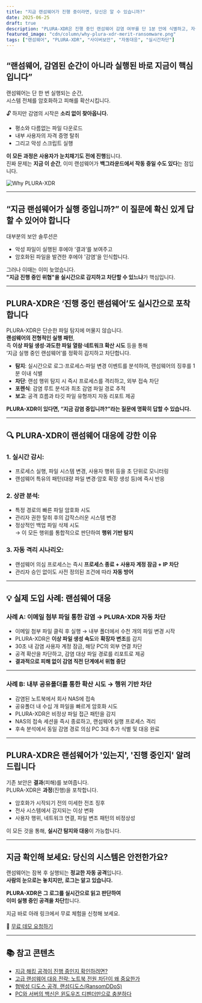 ```yaml
---
title: "지금 랜섬웨어가 진행 중이라면, 당신은 알 수 있습니까?"
date: 2025-06-25
draft: true
description: "PLURA-XDR은 진행 중인 랜섬웨어 감염 여부를 단 1분 안에 식별하고, 자동으로 대응합니다. 지금 당신의 시스템은 안전한가요?"
featured_image: "cdn/column/why-plura-xdr-merit-ransomware.png"
tags: ["랜섬웨어", "PLURA-XDR", "사이버보안", "자동대응", "실시간차단"]
---
```


## “랜섬웨어, 감염된 순간이 아니라 실행된 바로 지금이 핵심입니다”

랜섬웨어는 단 한 번 실행되는 순간,  
시스템 전체를 암호화하고 피해를 확산시킵니다.

🔓 하지만 감염의 시작은 **소리 없이 찾아옵니다.**  
- 평소와 다름없는 파일 다운로드  
- 내부 사용자의 자격 증명 탈취  
- 그리고 악성 스크립트 실행

**이 모든 과정은 사용자가 눈치채기도 전에 진행**됩니다.  
진짜 문제는 **지금 이 순간**, 이미 랜섬웨어가 **백그라운드에서 작동 중일 수도 있다**는 점입니다.

![Why PLURA-XDR](https://blog.plura.io/cdn/column/why-plura-xdr-ransomware.png)

<!--more-->

---

## “지금 랜섬웨어가 실행 중입니까?” 이 질문에 확신 있게 답할 수 있어야 합니다

대부분의 보안 솔루션은  
- 악성 파일이 실행된 후에야 ‘결과’를 보여주고  
- 암호화된 파일을 발견한 후에야 '감염'을 인식합니다.

그러나 이때는 이미 늦었습니다.  
**"지금 진행 중인 위협"을 실시간으로 감지하고 차단할 수 있느냐**가 핵심입니다.

---

## PLURA-XDR은 ‘진행 중인 랜섬웨어’도 실시간으로 포착합니다

PLURA-XDR은 단순한 파일 탐지에 머물지 않습니다.  
**랜섬웨어의 전형적인 실행 패턴**,  
즉 **이상 파일 생성·과도한 파일 열람·네트워크 확산 시도** 등을 통해  
‘지금 실행 중인 랜섬웨어’를 정확히 감지하고 차단합니다.

- **탐지**: 실시간으로 로그·프로세스·파일 변경 이벤트를 분석하여, 랜섬웨어의 징후를 1분 이내 식별  
- **차단**: 랜섬 행위 탐지 시 즉시 프로세스를 격리하고, 외부 접속 차단  
- **포렌식**: 감염 루트 분석과 최초 감염 파일 경로 추적  
- **보고**: 공격 흐름과 타깃 파일 유형까지 자동 리포트 제공

**PLURA-XDR이 있다면, “지금 감염 중입니까?”라는 질문에 명확히 답할 수 있습니다.**

---

## 🔍 PLURA-XDR이 랜섬웨어 대응에 강한 이유

### 1. 실시간 감시:  
- 프로세스 실행, 파일 시스템 변경, 사용자 행위 등을 초 단위로 모니터링  
- 랜섬웨어 특유의 패턴(대량 파일 변경·암호 확장 생성 등)에 즉시 반응

### 2. 상관 분석:  
- 특정 경로의 빠른 파일 암호화 시도  
- 관리자 권한 탈취 후의 갑작스러운 시스템 변경  
- 정상적인 백업 파일 삭제 시도  
→ 이 모든 행위를 통합적으로 판단하여 **행위 기반 탐지**

### 3. 자동 격리 시나리오:  
- 랜섬웨어 의심 프로세스는 즉시 **프로세스 종료 + 사용자 계정 잠금 + IP 차단**  
- 관리자 승인 없이도 사전 정의된 조건에 따라 **자동 방어**

---

## 💡 실제 도입 사례: 랜섬웨어 대응

### 사례 A: 이메일 첨부 파일 통한 감염 → PLURA-XDR 자동 차단

- 이메일 첨부 파일 클릭 후 실행 → 내부 폴더에서 수천 개의 파일 변경 시작  
- PLURA-XDR은 **이상 파일 생성 속도**와 **확장자 변조**를 감지  
- 30초 내 감염 사용자 계정 잠금, 해당 PC의 외부 연결 차단  
- 공격 확산을 차단하고, 감염 대상 파일 경로를 리포트로 제공  
- **결과적으로 피해 없이 감염 직전 단계에서 위협 중단**

---

### 사례 B: 내부 공유폴더를 통한 확산 시도 → 행위 기반 차단

- 감염된 노트북에서 회사 NAS에 접속  
- 공유폴더 내 수십 개 파일을 빠르게 암호화 시도  
- PLURA-XDR은 비정상 파일 접근 패턴을 감지  
- NAS의 접속 세션을 즉시 종료하고, 랜섬웨어 실행 프로세스 격리  
- 후속 분석에서 동일 감염 경로 의심 PC 3대 추가 식별 및 대응 완료

---

## PLURA-XDR은 랜섬웨어가 '있는지', '진행 중인지' 알려드립니다

기존 보안은 **결과**(피해)를 보여줍니다.  
PLURA-XDR은 **과정**(진행)을 포착합니다.

- 암호화가 시작되기 전의 미세한 전조 징후  
- 전사 시스템에서 감지되는 이상 변화  
- 사용자 행위, 네트워크 연결, 파일 변조 패턴의 비정상성

이 모든 것을 통해, **실시간 탐지와 대응**이 가능합니다.

---

## 지금 확인해 보세요: 당신의 시스템은 안전한가요?

랜섬웨어는 잠복 후 실행되는 **정교한 자동 공격**입니다.  
**사람의 눈으로는 놓치지만, 로그는 알고 있습니다.**

**PLURA-XDR은 그 로그를 실시간으로 읽고 판단하여**  
**이미 실행 중인 공격을 차단**합니다.

지금 바로 아래 링크에서 무료 체험을 신청해 보세요.

🔗 [무료 데모 요청하기](https://www.plura.io/contact)

---

## 📚 참고 콘텐츠

- [지금 해킹 공격이 진행 중인지 확인하려면?](https://blog.plura.io/ko/column/why-plura-xdr-merit/)  
- [고급 랜섬웨어 대응 전략: 노트북 전원 차단이 왜 중요한가](https://blog.plura.io/ko/respond/ransomware-shutdown-awareness/)  
- [협박성 디도스 공격, 랜섬디도스(RansomDDoS)](https://blog.plura.io/ko/threats/ransomddos/)  
- [PC와 서버의 백신은 윈도우즈 디펜더만으로 충분하다](https://blog.plura.io/ko/column/why-edr-is-necessary/)
